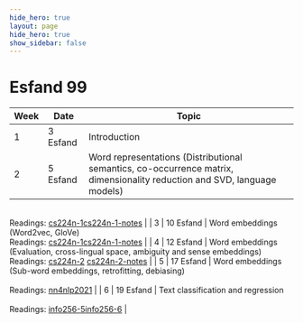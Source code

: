 ```yaml
---
hide_hero: true
layout: page
hide_hero: true
show_sidebar: false
---
```



# Esfand 99

| Week 	| Date	| Topic |
|------|------|------|
| 1 | 3 Esfand | Introduction	| 
| 2 | 5 Esfand | Word representations (Distributional semantics, co-occurrence matrix, dimensionality reduction and SVD, language models)	
<br> Readings: [cs224n-1](http://web.stanford.edu/class/cs224n/slides/cs224n-2021-lecture01-wordvecs1.pdf)[cs224n-1-notes](http://web.stanford.edu/class/cs224n/readings/cs224n-2019-notes01-wordvecs1.pdf)
| 
| 3 | 10 Esfand | Word embeddings	(Word2vec, GloVe) 
<br> Readings: [cs224n-1](http://web.stanford.edu/class/cs224n/slides/cs224n-2021-lecture01-wordvecs1.pdf)[cs224n-1-notes](http://web.stanford.edu/class/cs224n/readings/cs224n-2019-notes01-wordvecs1.pdf)
| 
| 4 | 12 Esfand | Word embeddings (Evaluation, cross-lingual space, ambiguity and sense embeddings)	
<br> Readings: [cs224n-2](http://web.stanford.edu/class/cs224n/slides/cs224n-2021-lecture02-wordvecs2.pdf)
[cs224n-2-notes]([cs224n-1-notes](http://web.stanford.edu/class/cs224n/readings/cs224n-2019-notes01-wordvecs1.pdf))
| 
| 5 | 17 Esfand | Word embeddings (Sub-word embeddings, retrofitting, debiasing)	
<br> Readings: [nn4nlp2021](http://www.phontron.com/class/nn4nlp2021/schedule/wordemb.html)
| 
| 6 | 19 Esfand | Text classification and regression	
<br> Readings: [info256-5](https://people.ischool.berkeley.edu/~dbamman/anlp19_slides/5_classification.pdf)[info256-6](https://people.ischool.berkeley.edu/~dbamman/anlp19_slides/6_regression.pdf)
| 



